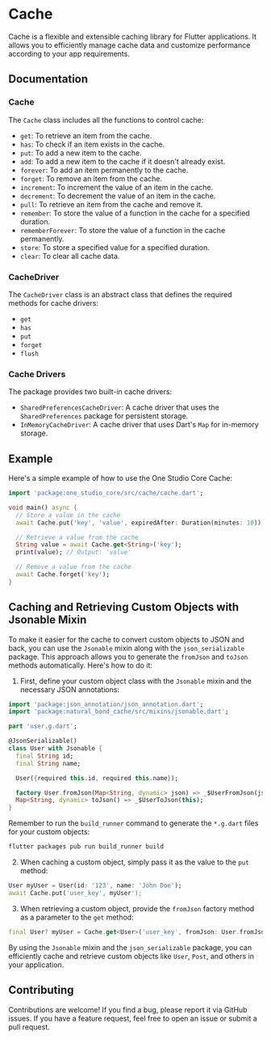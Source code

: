 # Cache

Cache is a flexible and extensible caching library for Flutter applications. It allows you to efficiently manage cache data and customize performance according to your app requirements.

## Documentation

### Cache

The `Cache` class includes all the functions to control cache:

- `get`: To retrieve an item from the cache.
- `has`: To check if an item exists in the cache.
- `put`: To add a new item to the cache.
- `add`: To add a new item to the cache if it doesn't already exist.
- `forever`: To add an item permanently to the cache.
- `forget`: To remove an item from the cache.
- `increment`: To increment the value of an item in the cache.
- `decrement`: To decrement the value of an item in the cache.
- `pull`: To retrieve an item from the cache and remove it.
- `remember`: To store the value of a function in the cache for a specified duration.
- `rememberForever`: To store the value of a function in the cache permanently.
- `store`: To store a specified value for a specified duration.
- `clear`: To clear all cache data.

### CacheDriver

The `CacheDriver` class is an abstract class that defines the required methods for cache drivers:

- `get`
- `has`
- `put`
- `forget`
- `flush`

### Cache Drivers

The package provides two built-in cache drivers:

- `SharedPreferencesCacheDriver`: A cache driver that uses the `SharedPreferences` package for persistent storage.
- `InMemoryCacheDriver`: A cache driver that uses Dart's `Map` for in-memory storage.

## Example

Here's a simple example of how to use the One Studio Core Cache:

```dart
import 'package:one_studio_core/src/cache/cache.dart';

void main() async {
  // Store a value in the cache
  await Cache.put('key', 'value', expiredAfter: Duration(minutes: 10));

  // Retrieve a value from the cache
  String value = await Cache.get<String>('key');
  print(value); // Output: 'value'

  // Remove a value from the cache
  await Cache.forget('key');
}
```

## Caching and Retrieving Custom Objects with Jsonable Mixin

To make it easier for the cache to convert custom objects to JSON and back, you can use the `Jsonable` mixin along with the `json_serializable` package. This approach allows you to generate the `fromJson` and `toJson` methods automatically. Here's how to do it:

1. First, define your custom object class with the `Jsonable` mixin and the necessary JSON annotations:

```dart
import 'package:json_annotation/json_annotation.dart';
import 'package:natural_bond_cache/src/mixins/jsonable.dart';

part 'user.g.dart';

@JsonSerializable()
class User with Jsonable {
  final String id;
  final String name;

  User({required this.id, required this.name});

  factory User.fromJson(Map<String, dynamic> json) => _$UserFromJson(json);
  Map<String, dynamic> toJson() => _$UserToJson(this);
}
```

Remember to run the `build_runner` command to generate the `*.g.dart` files for your custom objects:

```bash
flutter packages pub run build_runner build
```

2. When caching a custom object, simply pass it as the value to the `put` method:

```dart
User myUser = User(id: '123', name: 'John Doe');
await Cache.put('user_key', myUser');
```

3. When retrieving a custom object, provide the `fromJson` factory method as a parameter to the `get` method:

```dart
final User? myUser = Cache.get<User>('user_key', fromJson: User.fromJson);
```

By using the `Jsonable` mixin and the `json_serializable` package, you can efficiently cache and retrieve custom objects like `User`, `Post`, and others in your application.


## Contributing

Contributions are welcome! If you find a bug, please report it via GitHub issues. If you have a feature request, feel free to open an issue or submit a pull request.
